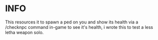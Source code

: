 # INFO

This resources it to spawn a ped on you and show its health via a /checknpc command in-game to see it's health, i wrote this to test a less letha weapon solo.